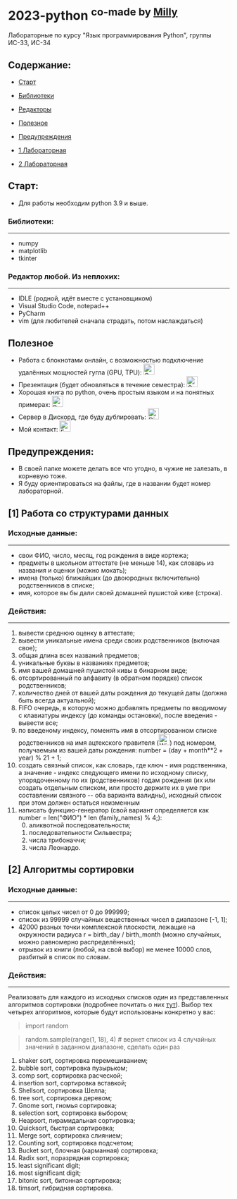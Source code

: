 <h1> 2023-python <sup> co-made by <a href="https://github.com/Lyric-Meow/">Milly</a> </sup> </h1>
Лабораторные по курсу "Язык программирования Python", группы ИС-33, ИС-34

## Содержание:
- [Старт](#start)
- [Библиотеки](#libs)
- [Редакторы](#editors)
- [Полезное](#utility)
- [Предупреждения](#warnings)

- [1 Лабораторная](#lab1)
- [2 Лабораторная](#lab2)

<a name="start"></a>
## Старт:
- Для работы необходим python 3.9 и выше.

<a name="libs"></a>
### Библиотеки:

---

- numpy
- matplotlib
- tkinter

<a name="editors"></a>
### Редактор любой. Из неплохих:

---

- IDLE (родной, идёт вместе с установщиком)
- Visual Studio Code, notepad++
- PyCharm
- vim (для любителей сначала страдать, потом наслаждаться)

<a name="utility"></a>
## Полезное
<ul>
<Li>
Работа с блокнотами онлайн, с возможностью подключение удалённых мощностей гугла (GPU, TPU):
<a href="https://colab.research.google.com/">
<img src="https://img.shields.io/badge/Google%20Colab-2275be?logo=google&logoColor=fcec06" height="25" alt="Google colab Badge"/>
</a><br>
</Li>
<Li>
Презентация (будет обновляться в течение семестра): 
<a href="https://docs.google.com/presentation/d/1CqyrZYSh15dsVWt57eu14UDtm2-GFpSF5TD2_tVLaCc/edit?usp=sharing">
<img src="https://img.shields.io/badge/Google%20docs-2275be?logo=google&logoColor=fcec06" height="25" alt="Google Docs Badge"/>
</a><br>
</Li>
<Li>
Хорошая книга по python, очень простым языком и на понятных примерах: 
<a href="https://wombat.org.ua/AByteOfPython/AByteofPythonRussian-2.02.pdf">
<img src="https://img.shields.io/badge/Wombat-2275be?labelColor=fcec06" height="25" alt="Book Badge"/>
</a><br>
</Li>
<Li>
Сервер в Дискорд, где буду дублировать: 
<a href="https://discord.gg/MzPkCYf4Dh">
<img src="https://img.shields.io/badge/Discord-2275be?logo=discord&logoColor=fcec06" height="25" alt="Discord Badge"/>
</a><br>
</Li>
<Li>
Мой контакт:
<a href="mailto:nsmorozov@rf.unn.ru">
  <img src="https://img.shields.io/badge/E%E2%80%93mail-2275be?logo=gmail&logoColor=fcec06" height="25" alt="E–mail Badge"/>
</a>
</Ul>

<a name="warnings"></a>
## Предупреждения:
- В своей папке можете делать все что угодно, в чужие не залезать, в корневую тоже.
- Я буду ориентироваться на файлы, где в названии будет номер лабораторной.

<a name="lab1"></a>
## [1] Работа со структурами данных
	
### Исходные данные:

---

- свои ФИО, число, месяц, год рождения в виде кортежа;
- предметы в школьном аттестате (не меньше 14), как словарь из названия и оценки (можно мокать);
- имена (только) ближайших (до двоюродных включительно) родственников в списке;
- имя, которое вы бы дали своей домашней пушистой киве (строка).

### Действия:

---

<ol>
<Li> вывести среднюю оценку в аттестате;</Li>
<Li> вывести уникальные имена среди своих родственников (включая свое);</Li>
<Li> общая длина всех названий предметов;</Li>
<Li> уникальные буквы в названиях предметов;</Li>
<Li> имя вашей домашней пушистой кивы в бинарном виде;</Li>
<Li> отсортированный по алфавиту (в обратном порядке) список родственников;</Li>
<Li> количество дней от вашей даты рождения до текущей даты (должна быть всегда актуальной);</Li>
<Li> FIFO очередь, в которую можно добавлять предметы по вводимому с клавиатуры индексу (до команды остановки), после введения - вывести все;</Li>
<Li> по введеному индексу, поменять имя в отсортированном списке родственников на имя ацтекского правителя (<a href="https://en.wikipedia.org/wiki/List_of_rulers_of_Tenochtitlan"><img src="https://img.shields.io/badge/Wikipedia-2275be?logo=Wikipedia&logoColor=fcec06" height="25" alt="Wiki Badge"/></a>) под номером, получаемым из вашей даты рождения: number = (day + month**2 + year) % 21 + 1;</Li>
<Li> создать связный список, как словарь, где ключ - имя родственника, а значение - индекс следующего имени по исходному списку, упорядоченному по их (родственников) годам рождения (их или создать отдельным списком, или просто держите их в уме при составлении связного -- оба варианта валидны), исходный список при этом должен остаться неизменным </Li>
<Li> написать функцию-генератор (cвой вариант определяется как number = len("ФИО") * len (family_names) % 4;):
<ol type="1" start="0">
<li> аликвотной последовательности; </li> 
<li> последовательности Сильвестра; </li> 
<li> числа трибоначчи;</li> 
<li> числа Леонардо. </li> 
</ol>
</Li>

</ol>

<a name="lab2"></a>
## [2] Алгоритмы сортировки

### Исходные данные:
	
---

- список целых чисел от 0 до 999999;
- список из 99999 случайных вещественных чисел в диапазоне [-1, 1];
- 42000 разных точки комплексной плоскости, лежащие на окружности радиуса r = birth_day / birth_month (можно случайных, можно равномерно распределённых);
- отрывок из книги (любой, на свой выбор) не менее 10000 слов, разбитый в список по словам.

### Действия:
	
---

Реализовать для каждого из исходных списков один из представленных алгоритмов сортировки (подробнее почитать о них [тут](https://habr.com/en/post/335920/)). Выбор тех четырех алгоритмов, которые будут использованы конкретно у вас: 

>import random

>random.sample(range(1, 18), 4) # вернет список из 4 случайных значений в заданном диапазоне, сделать один раз

1. shaker sort, сортировка перемешиванием;
2. bubble sort, сортировка пузырьком;
3. comp sort, сортировка расческой;
4. insertion sort, сортировка вставкой;
5. Shellsort, сортировка Шелла;
6. tree sort, сортировка деревом;
7. Gnome sort, гномья сортировка;
8. selection sort, сортировка выбором;
9. Heapsort, пирамидальная сортировка;
10. Quicksort, быстрая сортировка;
11. Merge sort, сортировка слиянием;
12. Counting sort, сортировка подсчетом;
13. Bucket sort, блочная (карманная) сортировка;
14. Radix sort, поразрядная сортировка;
15. least significant digit;
16. most significant digit;
17. bitonic sort, битонная сортировка;
18. timsort, гибридная сортировка.
